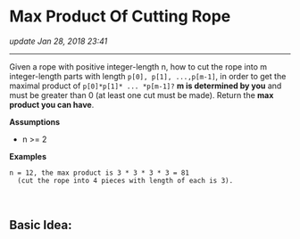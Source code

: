# Max Product Of Cutting Rope
_update Jan 28, 2018 23:41_

---
Given a rope with positive integer-length n, how to cut the rope into m integer-length parts with length `p[0], p[1], ...,p[m-1]`, in order to get the maximal product of `p[0]*p[1]* ... *p[m-1]?` **m is determined by you** and must be greater than 0 (at least one cut must be made). Return the **max product you can have**.

**Assumptions**

* n >= 2

**Examples**

    n = 12, the max product is 3 * 3 * 3 * 3 = 81
      (cut the rope into 4 pieces with length of each is 3).
      
<br>

## Basic Idea:

      
      
      
      
      